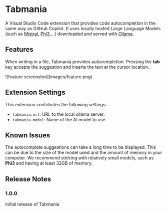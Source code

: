 # Tabmania

A Visual Studio Code extension that provides code autocompletion in the same way as GitHub Copilot. It uses locally hosted Large Language Models (such as [Mistral](https://mistral.ai/), [Phi3](https://ollama.com/library/phi3),...) downloaded and served with [Ollama](https://ollama.com/).

## Features

When writing in a file, Tabmania provides autocompletion. Pressing the **tab** key accepts the suggestion and inserts the text at the cursor location.

\!\[feature screenshot\]\(images/feature.png\)

## Extension Settings

This extension contributes the following settings:

* `tabmania.url`: URL to the local ollama server.
* `tabmania.model`: Name of the AI model to use.

## Known Issues

The autocomplete suggestions can take a long time to be displayed. This can be due to the size of the model used and the amount of memory in your computer. We recommend sticking with relatively small models, such as **Phi3** and having at least 32GB of memory.

## Release Notes

### 1.0.0

Initial release of Tabmania
